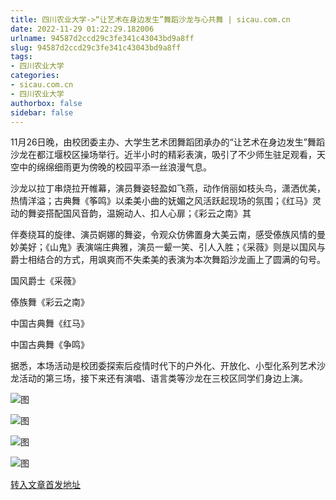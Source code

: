 ```yaml
---
title: 四川农业大学->“让艺术在身边发生”舞蹈沙龙与心共舞 | sicau.com.cn
date: 2022-11-29 01:22:29.182006
urlname: 94587d2ccd29c3fe341c43043bd9a8ff
slug: 94587d2ccd29c3fe341c43043bd9a8ff
tags: 
- 四川农业大学
categories:
- sicau.com.cn
- 四川农业大学
authorbox: false
sidebar: false
---
```

11月26日晚，由校团委主办、大学生艺术团舞蹈团承办的“让艺术在身边发生”舞蹈沙龙在都江堰校区操场举行。近半小时的精彩表演，吸引了不少师生驻足观看，天空中的绵绵细雨更为傍晚的校园平添一丝浪漫气息。

沙龙以拉丁串烧拉开帷幕，演员舞姿轻盈如飞燕，动作俏丽如枝头鸟，潇洒优美，热情洋溢；古典舞《筝鸣》以柔美小曲的妩媚之风活跃起现场的氛围；《红马》灵动的舞姿搭配国风音韵，温婉动人、扣人心扉；《彩云之南》其
<!--more-->
伴奏绕耳的旋律、演员婀娜的舞姿，令观众仿佛置身大美云南，感受傣族风情的曼妙美好；《山鬼》表演端庄典雅，演员一颦一笑、引人入胜；《采薇》则是以国风与爵士相结合的方式，用飒爽而不失柔美的表演为本次舞蹈沙龙画上了圆满的句号。

国风爵士《采薇》

傣族舞《彩云之南》

中国古典舞《红马》

中国古典舞《争鸣》

据悉，本场活动是校团委探索后疫情时代下的户外化、开放化、小型化系列艺术沙龙活动的第三场，接下来还有演唱、语言类等沙龙在三校区同学们身边上演。

![图](https://news.sicau.edu.cn/__local/3/0D/67/B93A3F0C6F30CFC281F1D315C44_65E8771D_1507C.jpg)

![图](https://news.sicau.edu.cn/__local/9/CC/7D/1425C4C2E5BE613DBE2D0392D6F_97E12C1A_193AD.jpg)

![图](https://news.sicau.edu.cn/__local/A/66/4B/EF6F76992E0B63BD5D6704B7249_047007A6_12321.jpg)

![图](https://news.sicau.edu.cn/__local/A/B9/6B/DCCEC557CD74A2673FA3FC179FA_9394F475_B891.jpg)

[转入文章首发地址](https://news.sicau.edu.cn/info/1078/70388.htm)